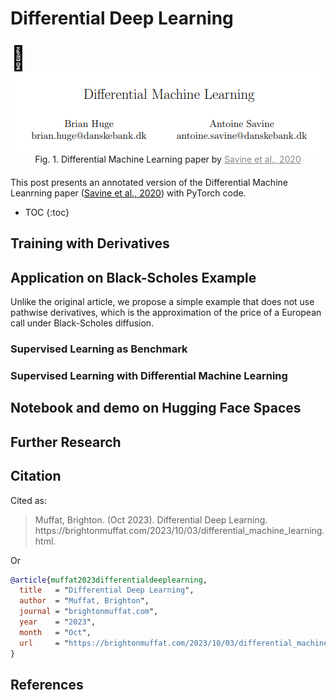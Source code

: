 # Differential Deep Learning

<div>
    <a href="https://github.com/brightonm/notebooks/blob/main/Differential%20Deep%20Learning%20in%20Pytorch.ipynb" style="text-decoration: none; color: black;">
        <i class="fa fa-book fa" style="color: darkorange; font-size: 42px;"></i>
    </a>
    <a href="https://www.example1.com" style="text-decoration: none; color: black;">
        <span style="font-size: 38px;">🤗</span>
    </a>  
</div>

<div style="text-align: center; margin-bottom: 20px;">
  <img src="/docs/assets/images/diff_ml_paper.png" alt="Image description">
  <figcaption>Fig. 1. Differential Machine Learning paper by <a href="https://arxiv.org/abs/2005.02347" style="text-decoration: underline; color: #888;">Savine et al., 2020</a></figcaption>
</div>

This post presents an annotated version of the Differential Machine Leanrning paper (<a href="https://arxiv.org/abs/2005.02347" style="text-decoration: underline; color: #111">Savine et al., 2020</a>) with PyTorch code. 

* TOC
{:toc}

## Training with Derivatives

## Application on Black-Scholes Example

Unlike the original article, we propose a simple example that does not use pathwise derivatives, which is the approximation of the price of a European call under Black-Scholes diffusion.

### Supervised Learning as Benchmark

### Supervised Learning with Differential Machine Learning

## Notebook and demo on Hugging Face Spaces

## Further Research

## Citation

Cited as:

<blockquote>
Muffat, Brighton. (Oct 2023). Differential Deep Learning. https://brightonmuffat.com/2023/10/03/differential_machine_learning.html.
</blockquote>

Or 

```bibtex
@article{muffat2023differentialdeeplearning,
  title   = "Differential Deep Learning",
  author  = "Muffat, Brighton",
  journal = "brightonmuffat.com",
  year    = "2023",
  month   = "Oct",
  url     = "https://brightonmuffat.com/2023/10/03/differential_machine_learning.html"
}
```

## References


